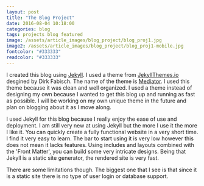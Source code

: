 ```yaml
---
layout: post
title: "The Blog Project"
date: 2016-08-04 10:18:00
categories: blog
tags: projects blog featured
image: /assets/article_images/blog_project/blog_proj1.jpg
image2: /assets/article_images/blog_project/blog_proj1-mobile.jpg
fontcolor: "#333333"
readcolor: "#333333"
---
```


I created this blog using [Jekyll](https://jekyllrb.com/). I used a theme from [JekyllThemes.io](https://jekyllthemes.io) desgined by Dirk Fabisch. 
The name of the theme is [Mediator](https://jekyllthemes.io/theme/23502084/mediator). 
I used this theme because it was clean and well organized.
I used a theme instead of designing my own because I wanted to get this blog up and running as fast as possible. 
I will be working on my own unique theme in the future and plan on blogging about it
as I move along. 

I used Jekyll for this blog because I really enjoy the ease of use and deployment. 
I am still very new at using Jekyll but the more I use it the more I like it. You can quickly create a fully functional website in a very short time.
I find it very easy to learn. The bar to start using it is very low however this does not mean it lacks features. 
Using includes and layouts combined with the 'Front Matter', you can build some very intricate designs. Being that Jekyll is a static site generator,
the rendered site is very fast. 

There are some limitations though. The biggest one that I see is that since it is a static site there is no type of user login or database support.